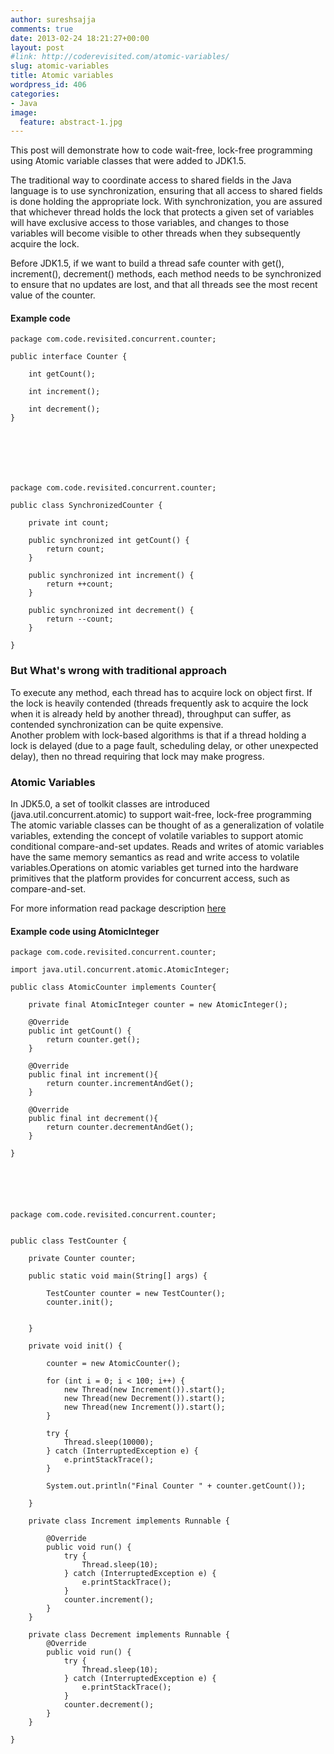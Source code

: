 ```yaml
---
author: sureshsajja
comments: true
date: 2013-02-24 18:21:27+00:00
layout: post
#link: http://coderevisited.com/atomic-variables/
slug: atomic-variables
title: Atomic variables
wordpress_id: 406
categories:
- Java
image:
  feature: abstract-1.jpg
---
```


This post will demonstrate how to code wait-free, lock-free programming using Atomic variable classes that were added to JDK1.5.

The traditional way to coordinate access to shared fields in the Java language is to use synchronization, ensuring that all access to shared fields is done holding the appropriate lock. With synchronization, you are assured that whichever thread holds the lock that protects a given set of variables will have exclusive access to those variables, and changes to those variables will become visible to other threads when they subsequently acquire the lock.

Before JDK1.5, if we want to build a thread safe counter with get(), increment(), decrement() methods, each method needs to be synchronized to ensure that no updates are lost, and that all threads see the most recent value of the counter.



#### Example code 


 

    
    package com.code.revisited.concurrent.counter;
    
    public interface Counter {
    
    	int getCount();
    	
    	int increment();
    	
    	int decrement();
    }
    



 

    
    package com.code.revisited.concurrent.counter;
    
    public class SynchronizedCounter {
    
    	private int count;
    
    	public synchronized int getCount() {
    		return count;
    	}
    
    	public synchronized int increment() {
    		return ++count;
    	}
    
    	public synchronized int decrement() {
    		return --count;
    	}
    
    }
    





### But What's wrong with traditional approach


To execute any method, each thread has to acquire lock on object first. If the lock is heavily contended (threads frequently ask to acquire the lock when it is already held by another thread), throughput can suffer, as contended synchronization can be quite expensive.  
Another problem with lock-based algorithms is that if a thread holding a lock is delayed (due to a page fault, scheduling delay, or other unexpected delay), then no thread requiring that lock may make progress. 



### Atomic Variables


In JDK5.0, a set of toolkit classes are introduced (java.util.concurrent.atomic) to support wait-free, lock-free programming
The atomic variable classes can be thought of as a generalization of volatile variables, extending the concept of volatile variables to support atomic conditional compare-and-set updates. Reads and writes of atomic variables have the same memory semantics as read and write access to volatile variables.Operations on atomic variables get turned into the hardware primitives that the platform provides for concurrent access, such as compare-and-set.

For more information read package description [here](http://docs.oracle.com/javase/7/docs/api/java/util/concurrent/atomic/package-summary.html#package_description)



#### Example code using AtomicInteger


 

    
    package com.code.revisited.concurrent.counter;
    
    import java.util.concurrent.atomic.AtomicInteger;
    
    public class AtomicCounter implements Counter{
    
    	private final AtomicInteger counter = new AtomicInteger();
    
    	@Override
    	public int getCount() {
    		return counter.get();
    	}
    	
    	@Override
    	public final int increment(){
    		return counter.incrementAndGet();
    	}
    	
    	@Override
    	public final int decrement(){
    		return counter.decrementAndGet();
    	}
    
    }



 

    
    package com.code.revisited.concurrent.counter;
    
    
    public class TestCounter {
    	
    	private Counter counter;
    
    	public static void main(String[] args) {
    
    		TestCounter counter = new TestCounter();
    		counter.init();
    		
    		
    	}
    
    	private void init() {
    		
    		counter = new AtomicCounter();
    		
    		for (int i = 0; i < 100; i++) {
    			new Thread(new Increment()).start();
    			new Thread(new Decrement()).start();
    			new Thread(new Increment()).start();
    		}
    		
    		try {
    			Thread.sleep(10000);
    		} catch (InterruptedException e) {
    			e.printStackTrace();
    		}
    
    		System.out.println("Final Counter " + counter.getCount());
    
    	}
    
    	private class Increment implements Runnable {
    
    		@Override
    		public void run() {
    			try {
    				Thread.sleep(10);
    			} catch (InterruptedException e) {
    				e.printStackTrace();
    			}
    			counter.increment();
    		}
    	}
    
    	private class Decrement implements Runnable {
    		@Override
    		public void run() {
    			try {
    				Thread.sleep(10);
    			} catch (InterruptedException e) {
    				e.printStackTrace();
    			}
    			counter.decrement();
    		}
    	}
    
    }
    



